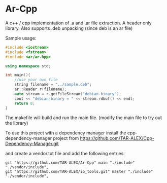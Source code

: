 # Ar-Cpp

A c++ / cpp implementation of .a and .ar file extraction. A header only library. Also supports .deb unpacking (since deb is an ar file)

Sample usage:

```c++
#include <iostream>
#include <fstream>
#include <ar/ar.hpp>

using namespace std;

int main(){
    //use your own file
    string filename = "../sample.deb";
    ar::Reader r(filename);
    auto stream = r.getFileStream("debian-binary");
    cout << "debian-binary = " << stream.rdbuf() << endl;
    return 0;
}
```

The makefile will build and run the main file. (modify the main file to try out the library)


To use this project with a dependency manager install the cpp-dependency-manager project from https://github.com/TAR-ALEX/Cpp-Dependency-Manager.git

and create a vendor.txt file and add the following entries:

```
git "https://github.com/TAR-ALEX/Ar-Cpp" main "./include" "./vendor/include",
git "https://github.com/TAR-ALEX/io_tools.git" master "./include" "./vendor/include",

```
